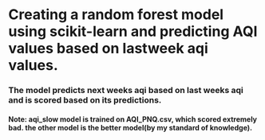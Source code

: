 # Creating a random forest model using scikit-learn and predicting AQI values based on lastweek aqi values.


### The model predicts next weeks aqi based on last weeks aqi and is scored based on its predictions.

#### Note: aqi_slow model is trained on AQI_PNQ.csv, which scored extremely bad. the other model is the better model(by my standard of knowledge).
